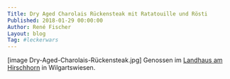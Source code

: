 ```yaml
---
Title: Dry Aged Charolais Rückensteak mit Ratatouille und Rösti
Published: 2018-01-29 00:00:00
Author: René Fischer
Layout: blog
Tag: #leckerwars
---
```

[image Dry-Aged-Charolais-Rückensteak.jpg]
Genossen im [Landhaus am Hirschhorn](https://goo.gl/maps/LM2HwJ1JRWBM1Nty7) in Wilgartswiesen.